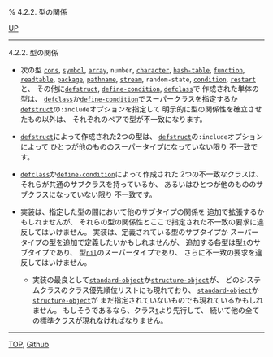% 4.2.2. 型の関係

[UP](4.2.html)  

---

4.2.2. 型の関係


- 次の型
[`cons`](14.2.cons-system-class.html),
[`symbol`](10.2.symbol.html),
[`array`](15.2.array.html),
`number`,
[`character`](13.2.character-system-class.html),
[`hash-table`](18.2.hash-table.html),
[`function`](4.4.function-system-class.html),
[`readtable`](23.2.readtable.html),
[`package`](11.2.package.html),
[`pathname`](19.4.pathname-system-class.html),
[`stream`](21.2.stream.html),
`random-state`,
[`condition`](9.2.condition.html),
[`restart`](9.2.restart.html)と、
その他に[`defstruct`](8.1.defstruct.html), [`define-condition`](9.2.define-condition.html), [`defclass`](7.7.defclass.html)で
作成された単体の型は、
[`defclass`](7.7.defclass.html)か[`define-condition`](9.2.define-condition.html)でスーパークラスを指定するか
[`defstruct`](8.1.defstruct.html)の`:include`オプションを指定して
明示的に型の関係性を確立させたもの以外は、
それぞれのペアで型が不一致になります。

- [`defstruct`](8.1.defstruct.html)によって作成された2つの型は、
[`defstruct`](8.1.defstruct.html)の`:include`オプションによって
ひとつが他のもののスーパータイプになっていない限り
不一致です。

- [`defclass`](7.7.defclass.html)か[`define-condition`](9.2.define-condition.html)によって作成された
2つの不一致なクラスは、
それらが共通のサブクラスを持っているか、
あるいはひとつが他のもののサブクラスになっていない限り
不一致です。

- 実装は、指定した型の間において他のサブタイプの関係を
追加で拡張するかもしれませんが、
それらの型の関係性とここで指定された不一致の要求に違反してはいけません。
実装は、定義されている型のサブタイプか
スーパータイプの型を追加で定義したいかもしれませんが、
追加する各型は型[`t`](4.4.t-system-class.html)のサブタイプであり、
型[`nil`](4.4.nil-type.html)のスーパータイプであり、
さらに不一致の要求を違反してはいけません。

  - 実装の最良として[`standard-object`](4.4.standard-object.html)か[`structure-object`](4.4.structure-object.html)が、
どのシステムクラスのクラス優先順位リストにも現れており、
[`standard-object`](4.4.standard-object.html)か[`structure-object`](4.4.structure-object.html)が
まだ指定されていないものでも現れているかもしれません。
もしそうであるなら、クラス[`t`](4.4.t-system-class.html)より先行して、
続いて他の全ての標準クラスが現れなければなりません。


---
[TOP](index.html),  [Github](https://github.com/nptcl/npt-japanese)

